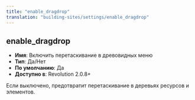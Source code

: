 ```yaml
---
title: "enable_dragdrop"
translation: "building-sites/settings/enable_dragdrop"
---
```


## enable_dragdrop

-   **Имя**: Включить перетаскивание в древовидных меню
-   **Тип**: Да/Нет
-   **По умолчанию**: Да
-   **Доступно в**: Revolution 2.0.8+

Если выключено, предотвратит перетаскивание в деревьях ресурсов и элементов.

